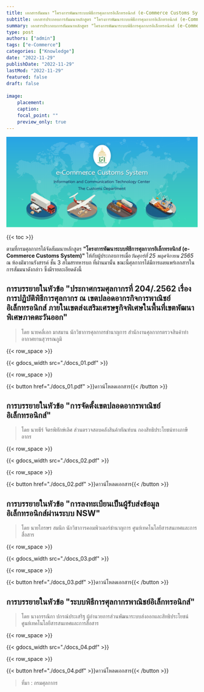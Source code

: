 ```yaml
---
title: เอกสารสัมมนา "โครงการพัฒนาระบบพิธีการศุลกากรอิเล็กทรอนิกส์ (e-Commerce Customs System)"
subtitle: เอกสารประกอบการสัมมนาหลักสูตร "โครงการพัฒนาระบบพิธีการศุลกากรอิเล็กทรอนิกส์ (e-Commerce Customs System)"
summary: เอกสารประกอบการสัมมนาหลักสูตร "โครงการพัฒนาระบบพิธีการศุลกากรอิเล็กทรอนิกส์ (e-Commerce Customs System)"
type: post
authors: ["admin"]
tags: ["e-Commerce"]
categories: ["Knowledge"]
date: "2022-11-29"
publishDate: "2022-11-29"
lastMod: "2022-11-29"
featured: false
draft: false

image:
    placement:
    caption: 
    focal_point: ""
    preview_only: true
---
```


![](featured.png)

{{< toc >}}

ตามที่กรมศุลกากรได้จัดสัมมนาหลักสูตร **"โครงการพัฒนาระบบพิธีการศุลกากรอิเล็กทรอนิกส์ (e-Commerce Customs System)"** ให้กับผู้ประกอบการเมื่อ*วันศุกร์ที่ 25 พฤศจิกายน 2565* ณ ห้องมัฆวานรังสรรค์ ชั้น 3 สโมสรทหารบก ที่ผ่านมานั้น  ขณะนี้ศุลกากรได้มีการเผยแพร่เอกสารในการสัมมนาดังกล่าว ซึ่งมีรายละเอียดดังนี้

## การบรรยายในหัวข้อ "ประกาศกรมศุลกากรที่ 204/.2562 เรื่อง การปฏิบัติพิธีการศุลกากร ณ เขตปลอดอากรกิจการพาณิชย์อิเล็กทรอนิกส์ ภายในเขตส่งเสริมเศรษฐกิจพิเศษในพื้นที่เขตพัฒนาพิเศษภาคตะวันออก"

> โดย นายคลี่เอก มาสมาน  นักวิชาการศุลกากรชํานาญการ สํานักงานศุลกากรตรวจสินค้าท่าอากาศยานสุวรรณภูมิ 

{{< row_space >}}

{{< gdocs_width src="./docs_01.pdf" >}}

{{< row_space >}}


{{< button href="./docs_01.pdf" >}}ดาวน์โหลดเอกสาร{{< /button >}}



## การบรรยายในหัวข้อ "การจัดตั้งเขตปลอดอากรพาณิชย์อิเล็กทรอนิกส์"

> โดย นายธีร์ จิตรพิทักษ์เลิศ ส่วนตรวจสอบคลังสินค้าทัณฑ์บน กองสิทธิประโยชน์ทางภาษีอากร

{{< row_space >}}

{{< gdocs_width src="./docs_02.pdf" >}}

{{< row_space >}}


{{< button href="./docs_02.pdf" >}}ดาวน์โหลดเอกสาร{{< /button >}}


## การบรรยายในหัวข้อ "การลงทะเบียนเป็นผู้รับส่งข้อมูลอิเล็กทรอนิกส์ผ่านระบบ NSW"

> โดย นายไกรษร สมนึก  นักวิชาการคอมพิวเตอร์ชํานาญการ ศูนย์เทคโนโลยีสารสนเทศและการสื่อสาร

{{< row_space >}}

{{< gdocs_width src="./docs_03.pdf" >}}

{{< row_space >}}


{{< button href="./docs_03.pdf" >}}ดาวน์โหลดเอกสาร{{< /button >}}

## การบรรยายในหัวข้อ "ระบบพิธีการศุลกากรพาณิชย์อิเล็กทรอนิกส์"

> โดย นางกรรณิกา ปกรณ์ประเสริฐ  ผู้อํานวยการส่วนพัฒนาระบบส่งออกและสิทธิประโยชน์ ศูนย์เทคโนโลยีสารสนเทศและการสื่อสาร

{{< row_space >}}

{{< gdocs_width src="./docs_04.pdf" >}}

{{< row_space >}}


{{< button href="./docs_04.pdf" >}}ดาวน์โหลดเอกสาร{{< /button >}}



> ที่มา : กรมศุลกากร
